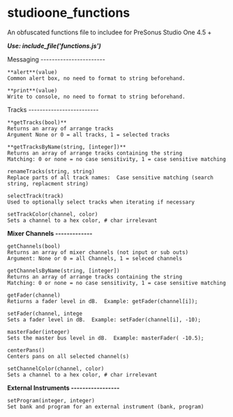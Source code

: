 # studioone_functions
An obfuscated functions file to includee for PreSonus Studio One 4.5 +

**_Use:  include_file('functions.js')_**

Messaging  -----------------------

	**alert**(value)
	Common alert box, no need to format to string beforehand.

	**print**(value)
	Write to console, no need to format to string beforehand.

Tracks -------------------------

	**getTracks(bool)**
	Returns an array of arrange tracks
	Argument None or 0 = all tracks, 1 = selected tracks

	**getTracksByName(string, [integer])**
	Returns an array of arrange tracks containing the string
	Matching: 0 or none = no case sensitivity, 1 = case sensitive matching

	renameTracks(string, string)
	Replace parts of all track names:  Case sensitive matching (search string, replacment string)

	selectTrack(track)
	Used to optionally select tracks when iterating if necessary

	setTrackColor(channel, color)
	Sets a channel to a hex color, # char irrelevant


**Mixer Channels -------------**

	getChannels(bool)
	Returns an array of mixer channels (not input or sub outs)
	Argument: None or 0 = all Channels, 1 = seleced channels

	getChannelsByName(string, [integer])
	Returns an array of arrange tracks containing the string
	Matching: 0 or none = no case sensitivity, 1 = case sensitive matching

	getFader(channel)
	Retiurns a fader level in dB.  Example: getFader(channel[i]);

	setFader(channel, intege
	Sets a fader level in dB.  Example: setFader(channel[i], -10);

	masterFader(integer)
	Sets the master bus level in dB.  Example: masterFader( -10.5);

	centerPans()
	Centers pans on all selected channel(s)

	setChannelColor(channel, color)
	Sets a channel to a hex color, # char irrelevant

**External Instruments -----------------**

	setProgram(integer, integer)
	Set bank and program for an external instrument (bank, program)
